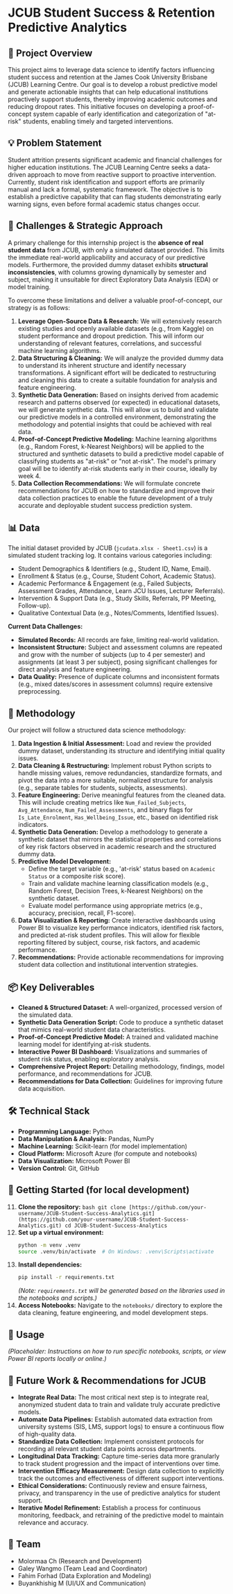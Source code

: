 # JCUB Student Success & Retention Predictive Analytics

## 🎯 Project Overview

This project aims to leverage data science to identify factors influencing student success and retention at the James Cook University Brisbane (JCUB) Learning Centre. Our goal is to develop a robust predictive model and generate actionable insights that can help educational institutions proactively support students, thereby improving academic outcomes and reducing dropout rates. This initiative focuses on developing a proof-of-concept system capable of early identification and categorization of "at-risk" students, enabling timely and targeted interventions.

## 💡 Problem Statement

Student attrition presents significant academic and financial challenges for higher education institutions. The JCUB Learning Centre seeks a data-driven approach to move from reactive support to proactive intervention. Currently, student risk identification and support efforts are primarily manual and lack a formal, systematic framework. The objective is to establish a predictive capability that can flag students demonstrating early warning signs, even before formal academic status changes occur.

## 🚧 Challenges & Strategic Approach

A primary challenge for this internship project is the **absence of real student data** from JCUB, with only a simulated dataset provided. This limits the immediate real-world applicability and accuracy of our predictive models. Furthermore, the provided dummy dataset exhibits **structural inconsistencies**, with columns growing dynamically by semester and subject, making it unsuitable for direct Exploratory Data Analysis (EDA) or model training.

To overcome these limitations and deliver a valuable proof-of-concept, our strategy is as follows:

1.  **Leverage Open-Source Data & Research:** We will extensively research existing studies and openly available datasets (e.g., from Kaggle) on student performance and dropout prediction. This will inform our understanding of relevant features, correlations, and successful machine learning algorithms.
2.  **Data Structuring & Cleaning:** We will analyze the provided dummy data to understand its inherent structure and identify necessary transformations. A significant effort will be dedicated to restructuring and cleaning this data to create a suitable foundation for analysis and feature engineering.
3.  **Synthetic Data Generation:** Based on insights derived from academic research and patterns observed (or expected) in educational datasets, we will generate synthetic data. This will allow us to build and validate our predictive models in a controlled environment, demonstrating the methodology and potential insights that could be achieved with real data.
4.  **Proof-of-Concept Predictive Modeling:** Machine learning algorithms (e.g., Random Forest, k-Nearest Neighbors) will be applied to the structured and synthetic datasets to build a predictive model capable of classifying students as "at-risk" or "not at-risk". The model's primary goal will be to identify at-risk students early in their course, ideally by week 4.
5.  **Data Collection Recommendations:** We will formulate concrete recommendations for JCUB on how to standardize and improve their data collection practices to enable the future development of a truly accurate and deployable student success prediction system.

## 📊 Data

The initial dataset provided by JCUB (`jcudata.xlsx - Sheet1.csv`) is a simulated student tracking log. It contains various categories including:
* Student Demographics & Identifiers (e.g., Student ID, Name, Email).
* Enrollment & Status (e.g., Course, Student Cohort, Academic Status).
* Academic Performance & Engagement (e.g., Failed Subjects, Assessment Grades, Attendance, Learn JCU Issues, Lecturer Referrals).
* Intervention & Support Data (e.g., Study Skills, Referrals, PP Meeting, Follow-up).
* Qualitative Contextual Data (e.g., Notes/Comments, Identified Issues).

**Current Data Challenges:**
* **Simulated Records:** All records are fake, limiting real-world validation.
* **Inconsistent Structure:** Subject and assessment columns are repeated and grow with the number of subjects (up to 4 per semester) and assignments (at least 3 per subject), posing significant challenges for direct analysis and feature engineering.
* **Data Quality:** Presence of duplicate columns and inconsistent formats (e.g., mixed dates/scores in assessment columns) require extensive preprocessing.

## 🧪 Methodology

Our project will follow a structured data science methodology:

1.  **Data Ingestion & Initial Assessment:** Load and review the provided dummy dataset, understanding its structure and identifying initial quality issues.
2.  **Data Cleaning & Restructuring:** Implement robust Python scripts to handle missing values, remove redundancies, standardize formats, and pivot the data into a more suitable, normalized structure for analysis (e.g., separate tables for students, subjects, assessments).
3.  **Feature Engineering:** Derive meaningful features from the cleaned data. This will include creating metrics like `Num_Failed_Subjects`, `Avg_Attendance`, `Num_Failed_Assessments`, and binary flags for `Is_Late_Enrolment`, `Has_Wellbeing_Issue`, etc., based on identified risk indicators.
4.  **Synthetic Data Generation:** Develop a methodology to generate a synthetic dataset that mirrors the statistical properties and correlations of key risk factors observed in academic research and the structured dummy data.
5.  **Predictive Model Development:**
    * Define the target variable (e.g., 'at-risk' status based on `Academic Status` or a composite risk score).
    * Train and validate machine learning classification models (e.g., Random Forest, Decision Trees, k-Nearest Neighbors) on the synthetic dataset.
    * Evaluate model performance using appropriate metrics (e.g., accuracy, precision, recall, F1-score).
6.  **Data Visualization & Reporting:** Create interactive dashboards using Power BI to visualize key performance indicators, identified risk factors, and predicted at-risk student profiles. This will allow for flexible reporting filtered by subject, course, risk factors, and academic performance.
7.  **Recommendations:** Provide actionable recommendations for improving student data collection and institutional intervention strategies.

## 📦 Key Deliverables

* **Cleaned & Structured Dataset:** A well-organized, processed version of the simulated data.
* **Synthetic Data Generation Script:** Code to produce a synthetic dataset that mimics real-world student data characteristics.
* **Proof-of-Concept Predictive Model:** A trained and validated machine learning model for identifying at-risk students.
* **Interactive Power BI Dashboard:** Visualizations and summaries of student risk status, enabling exploratory analysis.
* **Comprehensive Project Report:** Detailing methodology, findings, model performance, and recommendations for JCUB.
* **Recommendations for Data Collection:** Guidelines for improving future data acquisition.

## 🛠️ Technical Stack

* **Programming Language:** Python
* **Data Manipulation & Analysis:** Pandas, NumPy
* **Machine Learning:** Scikit-learn (for model implementation)
* **Cloud Platform:** Microsoft Azure (for compute and notebooks)
* **Data Visualization:** Microsoft Power BI
* **Version Control:** Git, GitHub

## 🚀 Getting Started (for local development)

11.  **Clone the repository:**
    ```bash
    git clone [https://github.com/your-username/JCUB-Student-Success-Analytics.git](https://github.com/your-username/JCUB-Student-Success-Analytics.git)
    cd JCUB-Student-Success-Analytics
    ```
2.  **Set up a virtual environment:**
    ```bash
    python -m venv .venv
    source .venv/bin/activate  # On Windows: .venv\Scripts\activate
    ```
3.  **Install dependencies:**
    ```bash
    pip install -r requirements.txt
    ```
    *(Note: `requirements.txt` will be generated based on the libraries used in the notebooks and scripts.)*
4.  **Access Notebooks:** Navigate to the `notebooks/` directory to explore the data cleaning, feature engineering, and model development steps.

## 📄 Usage

*(Placeholder: Instructions on how to run specific notebooks, scripts, or view Power BI reports locally or online.)*

## 🔮 Future Work & Recommendations for JCUB

* **Integrate Real Data:** The most critical next step is to integrate real, anonymized student data to train and validate truly accurate predictive models.
* **Automate Data Pipelines:** Establish automated data extraction from university systems (SIS, LMS, support logs) to ensure a continuous flow of high-quality data.
* **Standardize Data Collection:** Implement consistent protocols for recording all relevant student data points across departments.
* **Longitudinal Data Tracking:** Capture time-series data more granularly to track student progression and the impact of interventions over time.
* **Intervention Efficacy Measurement:** Design data collection to explicitly track the outcomes and effectiveness of different support interventions.
* **Ethical Considerations:** Continuously review and ensure fairness, privacy, and transparency in the use of predictive analytics for student support.
* **Iterative Model Refinement:** Establish a process for continuous monitoring, feedback, and retraining of the predictive model to maintain relevance and accuracy.

## 🤝 Team

* Molormaa Ch (Research and Development)
* Galey Wangmo (Team Lead and Coordinator)
* Fahim Forhad (Data Exploration and Modeling)
* Buyankhishig M (UI/UX and Communication)
